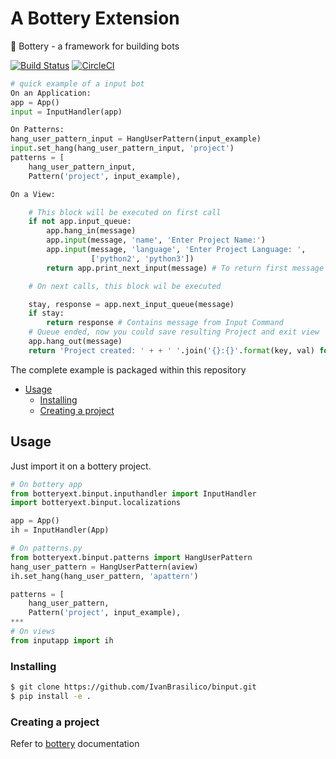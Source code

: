 # A Bottery Extension
:battery: Bottery - a framework for building bots

[![Build Status](https://travis-ci.org/IvanBrasilico/binput.svg?branch=master)](https://travis-ci.org/IvanBrasilico/binput)
[![CircleCI](https://circleci.com/gh/IvanBrasilico/binput/tree/master.svg?style=svg)](https://circleci.com/gh/IvanBrasilico/binput/tree/master)


```python
# quick example of a input bot
On an Application:
app = App()
input = InputHandler(app)

On Patterns:
hang_user_pattern_input = HangUserPattern(input_example)
input.set_hang(hang_user_pattern_input, 'project')
patterns = [
    hang_user_pattern_input,
    Pattern('project', input_example),

On a View:

    # This block will be executed on first call
    if not app.input_queue:
        app.hang_in(message)
        app.input(message, 'name', 'Enter Project Name:')
        app.input(message, 'language', 'Enter Project Language: ',
                  ['python2', 'python3'])
        return app.print_next_input(message) # To return first message of queue

    # On next calls, this block wil be executed

    stay, response = app.next_input_queue(message)
    if stay:
        return response # Contains message from Input Command
    # Queue ended, now you could save resulting Project and exit view
    app.hang_out(message)
    return 'Project created: ' + + ' '.join('{}:{}'.format(key, val) for key, val in response.items()) # Response contains user entries
```

The complete example is packaged within this repository

* [Usage](#usage)
  * [Installing](#installing)
  * [Creating a project](#creating-a-project)


## Usage
Just import it on a bottery project. 
```python
# On bottery app
from botteryext.binput.inputhandler import InputHandler
import botteryext.binput.localizations

app = App()
ih = InputHandler(App)

# On patterns.py
from botteryext.binput.patterns import HangUserPattern
hang_user_pattern = HangUserPattern(aview)
ih.set_hang(hang_user_pattern, 'apattern')

patterns = [
    hang_user_pattern,
    Pattern('project', input_example),
***
# On views
from inputapp import ih
```

### Installing
```bash
$ git clone https://github.com/IvanBrasilico/binput.git
$ pip install -e .
```

### Creating a project 

Refer to [bottery](https://github.com/rougeth/bottery/) documentation




